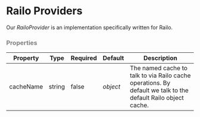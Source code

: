 # Railo Providers

Our *RailoProvider* is an implementation specifically written for Railo.


<h3 style="color:grey">Properties</h3>

|Property|Type|Required|Default|Description|
|--|--|--|--|--|
|cacheName|string|false|*object*|The named cache to talk to via Railo cache operations. By default we talk to the default Railo object cache.|


